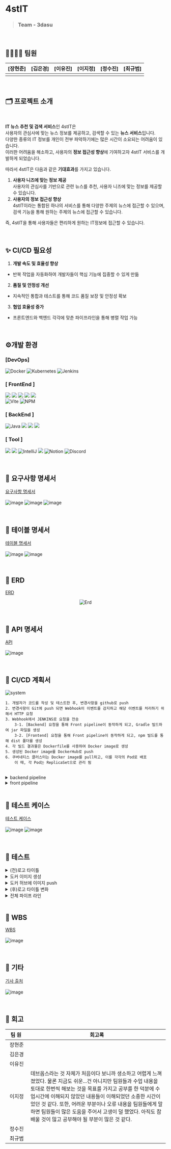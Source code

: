 

# 4stIT
> ### Team - 3dasu



<br>

## 👨‍👩‍👧‍👦 팀원

[장현준]|[김은경]|[이유진]|[이지정]|[정수진]|[최규범]|
------|------|------|------------------|--------------------|------|
 |  |  |  |  |  | 

<br>

## 🗂️ 프로젝트 소개
<br>

<div>
  
  **IT 뉴스 추천 및 검색 서비스**인 4stIT은 <br>
사용자의 관심사에 맞는 뉴스 정보를 제공하고, 검색할 수 있는 **뉴스 서비스**입니다.<br>
다양한 종류의 IT 정보를 개인이 전부 파악하기에는 많은 시간이 소요되는 어려움이 있습니다.<br>
이러한 어려움을 해소하고, 사용자의 **정보 접근성 향상**에 기여하고자 4stIT 서비스를 개발하게 되었습니다.<br>

따라서 4stIT은 다음과 같은 **기대효과**를 가지고 있습니다.

1. **사용자 니즈에 맞는 정보 제공**<br>
    사용자의 관심사를 기반으로 관련 뉴스를 추천, 사용자 니즈에 맞는 정보를 제공할 수 있습니다.
2. **사용자의 정보 접근성 향상**<br>
    4stIT이라는 통합된 하나의 서비스를 통해 다양한 주제의 뉴스에 접근할 수 있으며, 검색 기능을 통해 원하는 주제의 뉴스에 접근할 수 있습니다.
    
즉, 4stIT을 통해 사용자들은 편리하게 원하는 IT정보에 접근할 수 있습니다.

</div>

<br>

## ✨ CI/CD 필요성

1. **개발 속도 및 효율성 향상**<br>
- 반복 작업을 자동화하여 개발자들이 핵심 기능에 집중할 수 있게 만듦<br>
2. **품질 및 안정성 개선**<br>
- 지속적인 통합과 테스트를 통해 코드 품질 보장 및 안정성 확보<br>
3. **협업 효율성 증가**<br>
- 프론트엔드와 백엔드 각각에 맞춘 파이프라인을 통해 병렬 작업 가능

<br>

## ⚙개발 환경
### [DevOps]
![Docker](https://img.shields.io/badge/docker-%230db7ed.svg?style=for-the-badge&logo=docker&logoColor=white) ![Kubernetes](https://img.shields.io/badge/kubernetes-%23326ce5.svg?style=for-the-badge&logo=kubernetes&logoColor=white) ![Jenkins](https://img.shields.io/badge/jenkins-%232C5263.svg?style=for-the-badge&logo=jenkins&logoColor=white)

### [ FrontEnd ]
<img src="https://img.shields.io/badge/javascript-F7DF1E?style=for-the-badge&logo=javascript&logoColor=black"> <img src="https://img.shields.io/badge/html5-E34F26?style=for-the-badge&logo=html&logoColor=white"> <img src="https://img.shields.io/badge/css-1572B6?style=for-the-badge&logo=css3&logoColor=white"> <img src="https://img.shields.io/badge/vue.js-4FC08D?style=for-the-badge&logo=vue.js&logoColor=white"> <img src="https://img.shields.io/badge/bootstrap-7952B3?style=for-the-badge&logo=bootstrap&logoColor=white"><br>
![Vite](https://img.shields.io/badge/vite-%23646CFF.svg?style=for-the-badge&logo=vite&logoColor=white) ![NPM](https://img.shields.io/badge/NPM-%23CB3837.svg?style=for-the-badge&logo=npm&logoColor=white)

### [ BackEnd ]
<img alt="Java" src="https://img.shields.io/badge/Java-ED8B00?style=for-the-badge&logo=openjdk&logoColor=white"/> <img src="https://img.shields.io/badge/gradle-02303A?style=for-the-badge&logo=gradle&logoColor=white"> <img src="https://img.shields.io/badge/springboot-6DB33F?style=for-the-badge&logo=springboot&logoColor=white"/> <img src="https://img.shields.io/badge/mariaDB-003545?style=for-the-badge&logo=mariaDB&logoColor=white"/>

### [ Tool ]
<img src="https://img.shields.io/badge/figma-F24E1E?style=for-the-badge&logo=figma&logoColor=white"/> <img src= "https://img.shields.io/badge/Visual%20Studio%20Code-0078d7.svg?style=for-the-badge&logo=visual-studio-code&logoColor=white"> <img alt="IntelliJ" src="https://img.shields.io/badge/IntelliJ IDEA-%23FF9900?style=for-the-badge&logo=intellij idea&logoColor=white" /> <img src="https://img.shields.io/badge/github-181717?style=for-the-badge&logo=github&logoColor=white"> ![Notion](https://img.shields.io/badge/Notion-%23000000.svg?style=for-the-badge&logo=notion&logoColor=white) <img alt="Discord" src="https://img.shields.io/badge/Discord-%235865F2.svg?style=for-the-badge&logo=discord&logoColor=white">

<br>

## 📑 요구사항 명세서
[요구사항 명세서](https://docs.google.com/spreadsheets/d/1TyRsbSeW4v-V-AyeoBwzd_29XmxtEqnAE0FZL05jrjU/edit?gid=960276421#gid=960276421)
<br><br>
![image](https://github.com/user-attachments/assets/e32b0cf2-7702-4d38-9e0a-07d426e88cde)
![image](https://github.com/user-attachments/assets/254d379b-7b84-476a-8277-394bdb8e9f98)
![image](https://github.com/user-attachments/assets/75cb110f-cb93-4a78-ad57-197bb92dac45)


<br>

## 📑 테이블 명세서
[테이블 명세서](https://docs.google.com/spreadsheets/d/1TyRsbSeW4v-V-AyeoBwzd_29XmxtEqnAE0FZL05jrjU/edit?gid=373256007#gid=373256007) 
<br><br>
![image](https://github.com/user-attachments/assets/6eb4ab10-2447-4313-b490-b61016f71e04)
![image](https://github.com/user-attachments/assets/3a491183-09f0-4455-97c7-7eabb61381e5)



<br>

## 📑 ERD
[ERD](https://www.erdcloud.com/d/5T9PHBo9HqThgb8QT)
<p align="center">
  <img alt="Erd" src="https://github.com/user-attachments/assets/869deee9-54ef-4243-95d0-13aa0b3fccfb">
</p>
<br>

## 📑 API 명세서
[API](https://docs.google.com/spreadsheets/d/1TyRsbSeW4v-V-AyeoBwzd_29XmxtEqnAE0FZL05jrjU/edit?gid=1243557912#gid=1243557912)
<br><br>
![image](https://github.com/user-attachments/assets/e784dc03-6182-4c68-b583-00a79a61b337)

<br>

## 📑 CI/CD 계획서
![system](https://github.com/user-attachments/assets/a6ef4aa1-4238-4715-b2da-ca0a8e6758cc)

```
1. 개발자가 코드를 작성 및 테스트한 후, 변경사항을 github로 push
2. 변경사항이 Git에 push 되면 Webhook이 이벤트를 감지하고 해당 이벤트를 처리하기 위해서 HTTP 요청
3. Webhook에서 JENKINS로 요청을 전송
	3-1. [Backend] 요청을 통해 Front pipeline이 동작하게 되고, Gradle 빌드하여 jar 파일을 생성
	3-2. [Frontend] 요청을 통해 Front pipeline이 동작하게 되고, npm 빌드를 통해 dist 폴더를 생성
4. 각 빌드 결과물은 Dockerfile를 사용하여 Docker image로 생성
5. 생성된 Docker image를 DockerHub로 push
6. 쿠버네티스 클러스터는 Docker image를 pull하고, 이를 각각의 Pod로 배포
	이 때, 각 Pod는 ReplicaSet으로 관리 됨
```

<br>

<details>
  <summary>backend pipeline</summary>

```
pipeline {
    agent {
        kubernetes {
            yaml '''
            apiVersion: v1
            kind: Pod
            metadata: 
              name: jenkins-agent
            spec:
              containers:
              - name: gradle
                image: gradle:8.10.0-jdk21
                command:
                - cat
                tty: true
              - name: docker
                image: docker:27.2.0-alpine3.20
                command:
                - cat
                tty: true
                volumeMounts:
                - mountPath: "/var/run/docker.sock"
                  name: docker-socket
              - name: kubectl
                image: gcr.io/cloud-builders/kubectl
                command:
                - cat
                tty: true
              volumes:
              - name: docker-socket
                hostPath:
                  path: "/var/run/docker.sock"
            '''
        }
    }

    environment {
        GIT_BRANCH = 'back'
        DOCKER_IMAGE_TAG = "${env.BUILD_NUMBER}"
        DISCORD_WEBHOOK = credentials('discord-webhook')
    }

    stages {
        stage('Checkout') {
            steps{
                git branch: "${GIT_BRANCH}", 
                    credentialsId: 'github_access_ssh_samdasu',
                    url: 'git@github.com:uzz99/Samdasu-Devops.git'
            }
        }

        stage('Build Backend') {
            when {
                changeset "devopsBackend/**"
            }
            steps {
                container('gradle'){
                    dir('devopsBackend') {
                        echo "Build devopsBackend Test"

                        sh 'chmod +x ./gradlew'
                        sh './gradlew clean build -x test'
                    }
                }
            }
        }

        stage('Docker Image Build'){
            when {
                changeset "devopsBackend/**"
            }
            steps {
                container('docker'){
                    script {
                        echo "DockerImageTag : ${DOCKER_IMAGE_TAG}"
                        echo "Docker Build Test"

                        sh 'docker logout'
                        withCredentials([usernamePassword(credentialsId: 'samdasu-dockerhub-access', 
                            usernameVariable: 'DOCKER_USERNAME', passwordVariable: 'DOCKER_PASSWORD' )]){
                                sh 'echo $DOCKER_PASSWORD | docker login -u $DOCKER_USERNAME --password-stdin'
                        }

                        dir('devopsBackend') {
                            withEnv(["DOCKER_IMAGE_TAG=${DOCKER_IMAGE_TAG}"]){
                                sh 'docker -v'
                                sh 'docker build --no-cache -t uzz99/samdasu_repo:fourstit-back-$DOCKER_IMAGE_TAG ./'
                                sh 'docker image inspect uzz99/samdasu_repo:fourstit-back-$DOCKER_IMAGE_TAG'
                                sh 'docker push uzz99/samdasu_repo:fourstit-back-$DOCKER_IMAGE_TAG'
                            }
                        }
                        sh 'docker logout'
                    }
                }
            }
        }

        stage('Deployment'){
            when {
                changeset "devopsBackend/**"
            }
            steps{
                container('kubectl'){
                    script {

                        echo "DockerImageTag : ${DOCKER_IMAGE_TAG}"
                        
                        withEnv(["DOCKER_IMAGE_TAG=${DOCKER_IMAGE_TAG}"]){
                            sh 'kubectl set image deploy fourstit-back-deploy fourstit-back=uzz99/samdasu_repo:fourstit-back-$DOCKER_IMAGE_TAG -n default'
                        }
                    }
                }
            }
        }
    }
    
    post {
        success {
            withCredentials([string(credentialsId: 'discord-webhook', variable: 'DISCORD')]) {
                discordSend description: """
                제목 : ${currentBuild.displayName}
                결과 : ${currentBuild.result}
                실행 시간 : ${currentBuild.duration / 1000}s
                Docker 이미지 태그 생성: fourstit-back-${DOCKER_IMAGE_TAG}
                """,
                result: currentBuild.currentResult,
                title: "${env.JOB_NAME} : ${currentBuild.displayName} 성공", 
                webhookURL: "${DISCORD}"
            }
        }

        failure {
            withCredentials([string(credentialsId: 'discord-webhook', variable: 'DISCORD')]) {
                discordSend description: """
                제목 : ${currentBuild.displayName}
                결과 : ${currentBuild.result}
                실행 시간 : ${currentBuild.duration / 1000}s
                """,
                result: currentBuild.currentResult,
                title: "${env.JOB_NAME} : ${currentBuild.displayName} 실패", 
                webhookURL: "${DISCORD}"
            }
        }
    }
}
```

</details>


<details>
  <summary>front pipeline</summary>

```
pipeline {
    agent {
        kubernetes {
            yaml '''
            apiVersion: v1
            kind: Pod
            metadata: 
              name: jenkins-agent
            spec:
              containers:
              - name: node
                image: node:18.20.4-alpine3.20
                command:
                - cat
                tty: true
              - name: docker
                image: docker:27.2.0-alpine3.20
                command:
                - cat
                tty: true
                volumeMounts:
                - mountPath: "/var/run/docker.sock"
                  name: docker-socket
              - name: kubectl
                image: gcr.io/cloud-builders/kubectl
                command:
                - cat
                tty: true
              volumes:
              - name: docker-socket
                hostPath:
                  path: "/var/run/docker.sock"
            '''
        }
    }

    environment {
        GIT_BRANCH = 'front'
        DOCKER_IMAGE_TAG = "${env.BUILD_NUMBER}"
        DISCORD_WEBHOOK = credentials('discord-webhook')
    }

    stages {
        stage('Checkout') {
            steps{
                git branch: "${GIT_BRANCH}", 
                    credentialsId: 'github_access_ssh_samdasu',
                    url: 'git@github.com:beyond-sw-camp/be08-4th-3Dasoo.git'
            }
        }

        stage('Npm install & Build Frontend') {
            when {
                changeset "devopsFront/**"
            }
            steps {
                container('node') {
                    dir('devopsFront') {
                        echo "Build devopsFront Test"
                        sh 'npm install'
                        sh 'npm run build'
                    }
                }
            }
        }

        stage('Docker Image Build') {
            when {
                changeset "devopsFront/**"
            }
            steps {
                container('docker') {
                    script {
                        echo "DockerImageTag : ${DOCKER_IMAGE_TAG}"
                        echo "Docker Build Test"

                        sh 'docker logout'
                        withCredentials([usernamePassword(credentialsId: 'samdasu-dockerhub-access', 
                            usernameVariable: 'DOCKER_USERNAME', passwordVariable: 'DOCKER_PASSWORD' )]){
                                sh 'echo $DOCKER_PASSWORD | docker login -u $DOCKER_USERNAME --password-stdin'
                        }

                        dir('devopsFront') {
                            withEnv(["DOCKER_IMAGE_TAG=${DOCKER_IMAGE_TAG}"]){
                                sh 'docker build --no-cache -t uzz99/samdasu_repo:fourstit-front-$DOCKER_IMAGE_TAG ./'
                                sh 'docker image inspect uzz99/samdasu_repo:fourstit-front-$DOCKER_IMAGE_TAG'
                                sh 'docker push uzz99/samdasu_repo:fourstit-front-$DOCKER_IMAGE_TAG'
                            }
                        }
                        sh 'docker logout'
                    }
                }
            }
        }
        stage('Deployment'){
            when {
                changeset "devopsFront/**"
            }
            steps{
                container('kubectl'){
                    script {
                        echo "DockerImageTag : ${DOCKER_IMAGE_TAG}"
                        
                        withEnv(["DOCKER_IMAGE_TAG=${DOCKER_IMAGE_TAG}"]){
                            sh 'kubectl set image deploy fourstit-front-deploy nginx=uzz99/samdasu_repo:fourstit-front-$DOCKER_IMAGE_TAG -n default'
                        }
                    }
                }
            }
        }
    }
    
    post {
        success {
            withCredentials([string(credentialsId: 'discord-webhook', variable: 'DISCORD')]) {
                discordSend description: """
                제목 : ${currentBuild.displayName}
                결과 : ${currentBuild.result}
                실행 시간 : ${currentBuild.duration / 1000}s
                관련 Docker 이미지 태그: fourstit-front-${DOCKER_IMAGE_TAG}
                """,
                result: currentBuild.currentResult,
                title: "${env.JOB_NAME} : ${currentBuild.displayName} 성공", 
                webhookURL: "${DISCORD}"
            }
        }

        failure {
            withCredentials([string(credentialsId: 'discord-webhook', variable: 'DISCORD')]) {
                discordSend description: """
                제목 : ${currentBuild.displayName}
                결과 : ${currentBuild.result}
                실행 시간 : ${currentBuild.duration / 1000}s
                """,
                result: currentBuild.currentResult,
                title: "${env.JOB_NAME} : ${currentBuild.displayName} 실패", 
                webhookURL: "${DISCORD}"
            }
        }
    }
}
```

</details>

<br>


## 📑 테스트 케이스
[테스트 케이스](https://docs.google.com/spreadsheets/d/1TyRsbSeW4v-V-AyeoBwzd_29XmxtEqnAE0FZL05jrjU/edit?gid=477064179#gid=477064179)
<br><br>
![image](https://github.com/user-attachments/assets/b088613f-a2d7-4e03-a3c2-f96d1ac9e7c3)
![image](https://github.com/user-attachments/assets/ae2ebf73-7a71-4269-baff-4c03fc56ed57)


<br>

## 📑 테스트

<details>
  <summary>(전)로고 타이틀</summary>
 
![image](https://github.com/user-attachments/assets/314a95a9-9cf1-44df-aff4-a2b253ab3fdd)
</details>

<details>
  <summary>도커 이미지 생성</summary>
 
![image](https://github.com/user-attachments/assets/9d00fe57-705e-4d88-88d6-0cd022eb43b8)
</details>

<details>
  <summary>도커 허브에 이미지 push</summary>
 
![image](https://github.com/user-attachments/assets/fad64940-509b-4d99-a5be-95c05380cbf4)
![image](https://github.com/user-attachments/assets/002dccd6-060f-460a-9be3-db484ea1bc74)

</details>

<details>
  <summary>(후)로고 타이틀 변화</summary>

![image](https://github.com/user-attachments/assets/2da54d09-56b5-424c-a0de-701f78e7d1a6)
</details>

<details>
  <summary>전체 파이프 라인</summary>
	
![image](https://github.com/user-attachments/assets/d1040bed-817b-4996-8992-55aaef264b00)

</details>


<br>

## 📆 WBS
[WBS](https://docs.google.com/spreadsheets/d/1YytUhICDiLV1lWI4rCTrFqUB8M-SIeyeQkFrIw2cKj0/edit?gid=0#gid=0)
<br><br>
![image](https://github.com/user-attachments/assets/a38a7716-68b9-451f-a462-38d5e0bf1fad)



<br>

## 📑 기타
[기사 출처](https://docs.google.com/spreadsheets/d/1TyRsbSeW4v-V-AyeoBwzd_29XmxtEqnAE0FZL05jrjU/edit?gid=379834428#gid=379834428)
<br><br>
![image](https://github.com/user-attachments/assets/697d4c2a-1b43-417f-87b9-67fdefb3c5c5)

<br>


## :memo: 회고
|&nbsp;&nbsp;팀&nbsp;원&nbsp;&nbsp;&nbsp;|회고록|
|:---:|---|
|장현준||
|김은경||
|이유진||
|이지정|데브옵스라는 것 자체가 처음이다 보니까 생소하고 어렵게 느껴졌었다. 물론 지금도 쉬운...건 아니지만 팀원들과 수업 내용을 토대로 한번씩 해보는 것을 목표를 가지고 공부를 한 덕분에 수업시간에 이해되지 않았던 내용들이 이해되었던 소중한 시간이었던 것 같다. 또한, 어려운 부분이나 오류 내용을 팀원들에게 말하면 팀원들이 많은 도움을 주어서 고생이 덜 했었다. 아직도 참 배울 것이 많고 공부해야 될 부분이 많은 것 같다.|
|정수진||
|최규범||
<br>
